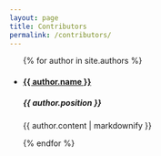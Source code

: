 ```yaml
---
layout: page
title: Contributors
permalink: /contributors/
---
```


<ul>
  {% for author in site.authors %}
    <li>
      <h4><a href="{{ author.url }}">{{ author.name }}</a></h4>
      <h5>{{ author.position }}</h5>
      <p>{{ author.content | markdownify }}</p>
    </li>
  {% endfor %}
</ul>
